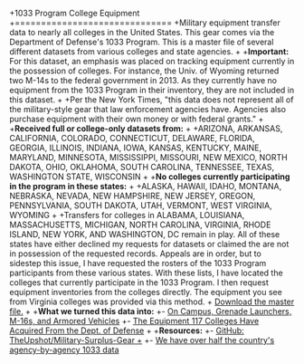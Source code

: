 +1033 Program College Equipment
+==============================
+Military equipment transfer data to nearly all colleges in the United States. This gear comes via the Department of Defense's 1033 Program. This is a master file of several different datasets from various colleges and state agencies.
+
+<b>Important:</b> For this dataset, an emphasis was placed on tracking equipment currently in the possession of colleges. For instance, the Univ. of Wyoming returned two M-14s to the federal government in 2013. As they currently have no equipment from the 1033 Program in their inventory, they are not included in this dataset.
+
+Per the New York Times, "this data does not represent all of the military-style gear that law enforcement agencies have. Agencies also purchase equipment with their own money or with federal grants."
+
+<b>Received full or college-only datasets from:</b>
+
+ARIZONA, ARKANSAS, CALIFORNIA, COLORADO, CONNECTICUT, DELAWARE, FLORIDA, GEORGIA, ILLINOIS, INDIANA, IOWA, KANSAS, KENTUCKY, MAINE, MARYLAND, MINNESOTA, MISSISSIPPI, MISSOURI, NEW MEXICO, NORTH DAKOTA, OHIO, OKLAHOMA, SOUTH CAROLINA, TENNESSEE, TEXAS, WASHINGTON STATE, WISCONSIN
+
+<b>No colleges currently participating in the program in these states:</b>
+
+ALASKA, HAWAII, IDAHO, MONTANA, NEBRASKA, NEVADA, NEW HAMPSHIRE, NEW JERSEY, OREGON, PENNSYLVANIA, SOUTH DAKOTA, UTAH, VERMONT, WEST VIRGINIA, WYOMING
+
+Transfers for colleges in ALABAMA, LOUISIANA, MASSACHUSETTS, MICHIGAN, NORTH CAROLINA, VIRGINIA, RHODE ISLAND, NEW YORK, AND WASHINGTON, DC remain in play. All of these states have either declined my requests for datasets or claimed the are not in possession of the requested records. Appeals are in order, but to sidestep this issue, I have requested the rosters of the 1033 Program participants from these various states. With these lists, I have located the colleges that currently participate in the 1033 Program. I then request equipment inventories from the colleges directly. The equipment you see from Virginia colleges was provided via this method.
+
<a target="_blank" href="https://github.com/danbauman77/1033-Program-Equipment-Colleges/blob/master/data-1033%20Program%209-25-14.csv">Download the master file.</a>
+
+<b>What we turned this data into:</b>
+- <a target="_blank" href="http://chronicle.com/article/On-Campus-Grenade-Launchers/148749/">On Campus, Grenade Launchers, M-16s, and Armored Vehicles</a>
+- <a target="_blank" href="http://chronicle.com/article/Table-The-Equipment-117/148753/">The Equipment 117 Colleges Have Acquired From the Dept. of Defense</a>
+
+<b>Resources:</b>
+- <a target="_blank" href="https://github.com/TheUpshot/Military-Surplus-Gear">GitHub: TheUpshot/Military-Surplus-Gear
+</a>
+- <a target="_blank" href="https://www.muckrock.com/news/archives/2014/sep/04/we-have-over-half-countrys-agency-agency-1033-data/">We have over half the country's agency-by-agency 1033 data</a>

